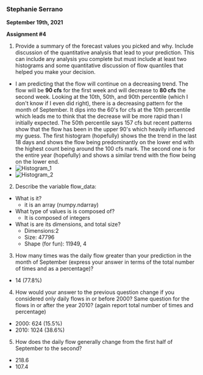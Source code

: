 ### Stephanie Serrano
**September 19th, 2021**

**Assignment #4**

1. Provide a summary of the forecast values you picked and why. Include discussion of the quantitative analysis that lead to your prediction. This can include any analysis you complete but must include at least two histograms and some quantitative discussion of flow quantiles that helped you make your decision.
  - I am predicting that the flow will continue on a decreasing trend. The flow will be **90 cfs** for the first week and will decrease to **80 cfs** the second week. Looking at the 10th, 50th, and 90th percentile (which I don't know if I even did right), there is a decreasing pattern for the month of September. It dips into the 60's for cfs at the 10th percentile which leads me to think that the decrease will be more rapid than I initially expected. The 50th percentile says 157 cfs but recent patterns show that the flow has been in the upper 90's which heavily influenced my guess. The first histogram (hopefully) shows the the trend in the last 18 days and shows the flow being predominantly on the lower end with the highest count being around the 100 cfs mark. The second one is for the entire year (hopefully) and shows a similar trend with the flow being on the lower end.
- ![Histogram_1](.png)
- ![Histogram_2](.png)

2. Describe the variable flow_data:
  - What is it?
    - it is an array (numpy.ndarray)
  - What type of values is is composed of?
    - It is composed of integers
  - What is are its dimensions, and total size?
    - Dimensions:2
    - Size: 47796
    - Shape (for fun): 11949, 4

3. How many times was the daily flow greater than your prediction in the month of September (express your answer in terms of the total number of times and as a percentage)?
  - 14 (77.8%)

4. How would your answer to the previous question change if you considered only daily flows in or before 2000? Same question for the flows in or after the year 2010? (again report total number of times and percentage)
  - 2000: 624 (15.5%)
  - 2010: 1024 (38.6%)

5. How does the daily flow generally change from the first half of September to the second?
  - 218.6
  - 107.4
